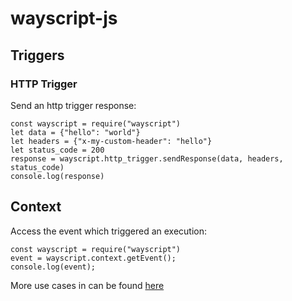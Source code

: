 # wayscript-js

## Triggers

### HTTP Trigger

Send an http trigger response:
```
const wayscript = require("wayscript")
let data = {"hello": "world"}
let headers = {"x-my-custom-header": "hello"}
let status_code = 200
response = wayscript.http_trigger.sendResponse(data, headers, status_code)
console.log(response)
```


## Context

Access the event which triggered an execution:
```
const wayscript = require("wayscript")
event = wayscript.context.getEvent();
console.log(event);
```

More use cases in can be found [here](example.js) 